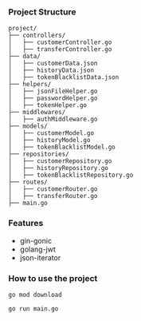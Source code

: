 ### Project Structure
```
project/
├── controllers/
│   ├── customerController.go
│   ├── transferController.go
├── data/
│   ├── customerData.json
│   ├── historyData.json
│   ├── tokenBlacklistData.json
├── helpers/
│   ├── jsonFileHelper.go
│   ├── passwordHelper.go
│   ├── tokenHelper.go
├── middlewares/
│   ├── authMiddleware.go
├── models/
│   ├── customerModel.go
│   ├── historyModel.go
│   ├── tokenBlacklistModel.go
├── repositories/
│   ├── customerRepository.go
│   ├── historyRepository.go
│   ├── tokenBlacklistRepository.go
├── routes/
│   ├── customerRouter.go
│   ├── transferRouter.go
├── main.go
```
### Features
- gin-gonic
- golang-jwt
- json-iterator
### How to use the project
```
go mod download
```
```
go run main.go
```